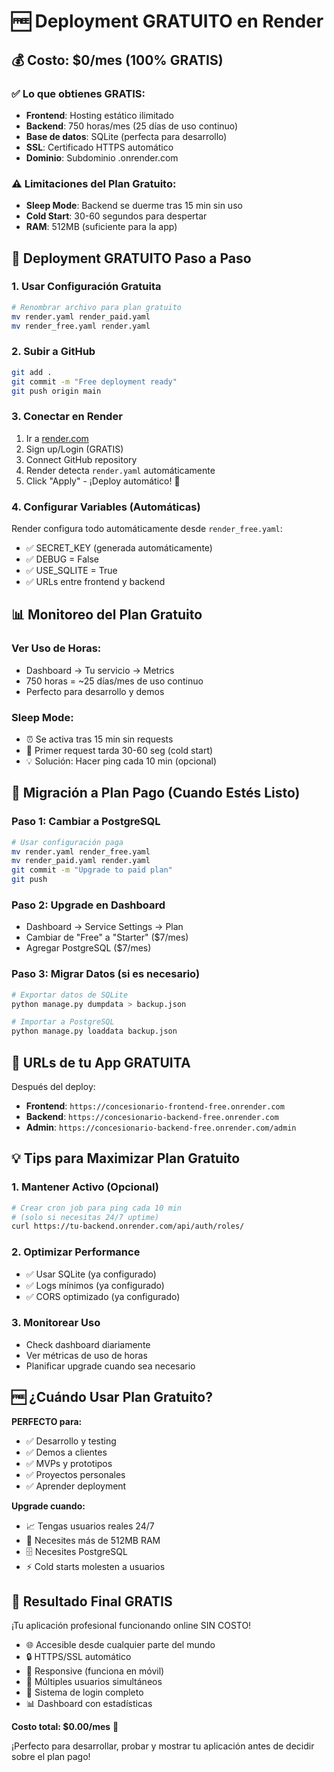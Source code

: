 # 🆓 Deployment GRATUITO en Render

## 💰 Costo: $0/mes (100% GRATIS)

### ✅ Lo que obtienes GRATIS:
- **Frontend**: Hosting estático ilimitado
- **Backend**: 750 horas/mes (25 días de uso continuo)
- **Base de datos**: SQLite (perfecta para desarrollo)
- **SSL**: Certificado HTTPS automático
- **Dominio**: Subdominio .onrender.com

### ⚠️ Limitaciones del Plan Gratuito:
- **Sleep Mode**: Backend se duerme tras 15 min sin uso
- **Cold Start**: 30-60 segundos para despertar
- **RAM**: 512MB (suficiente para la app)

## 🚀 Deployment GRATUITO Paso a Paso

### 1. Usar Configuración Gratuita
```bash
# Renombrar archivo para plan gratuito
mv render.yaml render_paid.yaml
mv render_free.yaml render.yaml
```

### 2. Subir a GitHub
```bash
git add .
git commit -m "Free deployment ready"
git push origin main
```

### 3. Conectar en Render
1. Ir a [render.com](https://render.com)
2. Sign up/Login (GRATIS)
3. Connect GitHub repository
4. Render detecta `render.yaml` automáticamente
5. Click "Apply" - ¡Deploy automático! 🎉

### 4. Configurar Variables (Automáticas)
Render configura todo automáticamente desde `render_free.yaml`:
- ✅ SECRET_KEY (generada automáticamente)
- ✅ DEBUG = False
- ✅ USE_SQLITE = True
- ✅ URLs entre frontend y backend

## 📊 Monitoreo del Plan Gratuito

### Ver Uso de Horas:
- Dashboard → Tu servicio → Metrics
- 750 horas = ~25 días/mes de uso continuo
- Perfecto para desarrollo y demos

### Sleep Mode:
- ⏰ Se activa tras 15 min sin requests
- 🔄 Primer request tarda 30-60 seg (cold start)
- 💡 Solución: Hacer ping cada 10 min (opcional)

## 🔄 Migración a Plan Pago (Cuando Estés Listo)

### Paso 1: Cambiar a PostgreSQL
```bash
# Usar configuración paga
mv render.yaml render_free.yaml
mv render_paid.yaml render.yaml
git commit -m "Upgrade to paid plan"
git push
```

### Paso 2: Upgrade en Dashboard
- Dashboard → Service Settings → Plan
- Cambiar de "Free" a "Starter" ($7/mes)
- Agregar PostgreSQL ($7/mes)

### Paso 3: Migrar Datos (si es necesario)
```bash
# Exportar datos de SQLite
python manage.py dumpdata > backup.json

# Importar a PostgreSQL
python manage.py loaddata backup.json
```

## 🎯 URLs de tu App GRATUITA

Después del deploy:
- **Frontend**: `https://concesionario-frontend-free.onrender.com`
- **Backend**: `https://concesionario-backend-free.onrender.com`
- **Admin**: `https://concesionario-backend-free.onrender.com/admin`

## 💡 Tips para Maximizar Plan Gratuito

### 1. Mantener Activo (Opcional)
```bash
# Crear cron job para ping cada 10 min
# (solo si necesitas 24/7 uptime)
curl https://tu-backend.onrender.com/api/auth/roles/
```

### 2. Optimizar Performance
- ✅ Usar SQLite (ya configurado)
- ✅ Logs mínimos (ya configurado)
- ✅ CORS optimizado (ya configurado)

### 3. Monitorear Uso
- Check dashboard diariamente
- Ver métricas de uso de horas
- Planificar upgrade cuando sea necesario

## 🆓 ¿Cuándo Usar Plan Gratuito?

**PERFECTO para:**
- ✅ Desarrollo y testing
- ✅ Demos a clientes
- ✅ MVPs y prototipos
- ✅ Proyectos personales
- ✅ Aprender deployment

**Upgrade cuando:**
- 📈 Tengas usuarios reales 24/7
- 💾 Necesites más de 512MB RAM
- 🗄️ Necesites PostgreSQL
- ⚡ Cold starts molesten a usuarios

## 🎉 Resultado Final GRATIS

¡Tu aplicación profesional funcionando online SIN COSTO!

- 🌐 Accesible desde cualquier parte del mundo
- 🔒 HTTPS/SSL automático
- 📱 Responsive (funciona en móvil)
- 👥 Múltiples usuarios simultáneos
- 🔐 Sistema de login completo
- 📊 Dashboard con estadísticas

**Costo total: $0.00/mes** 🎉

¡Perfecto para desarrollar, probar y mostrar tu aplicación antes de decidir sobre el plan pago!